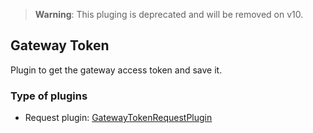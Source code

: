 > **Warning**: This pluging is deprecated and will be removed on v10.

## Gateway Token

Plugin to get the gateway access token and save it.

### Type of plugins

- Request plugin: [GatewayTokenRequestPlugin](./gateway-token.request.ts)
